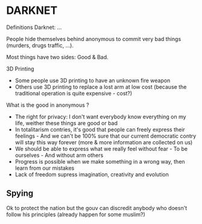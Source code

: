 DARKNET
=======

Definitions
Darknet: ...

People hide themselves behind anonymous to commit very bad things (murders, drugs traffic, ...).

Most things have two sides: Good & Bad.

3D Printing

* Some people use 3D printing to have an unknown fire weapon
* Others use 3D printing to replace a lost arm at low cost (because the traditional operation is quite expensive - cost?)

What is the good in anonymous ?

* The right for privacy: I don't want everybody know everything on my life, weither these things are good or bad
* In totalitarism contries, it's good that people can freely express their feelings - 
And we can't be 100% sure that our current democratic contry will stay this way forever (more & more information are collected on us)
* We should be able to express what we really feel without fear - To be ourselves - And without arm others
* Progress is possible when we make something in a wrong way, then learn from our mistakes
* Lack of freedom supress imagination, creativity and evolution

## Spying
Ok to protect the nation but the gouv can discredit anybody who doesn't follow his principles (already happen for some muslim?)

